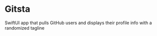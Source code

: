 # Gitsta
SwiftUI app that pulls GitHub users and displays their profile info with a randomized tagline
